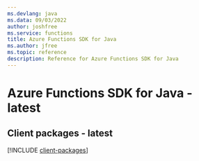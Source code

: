 ```yaml
---
ms.devlang: java
ms.data: 09/03/2022
author: joshfree
ms.service: functions
title: Azure Functions SDK for Java
ms.author: jfree
ms.topic: reference
description: Reference for Azure Functions SDK for Java
---
```

# Azure Functions SDK for Java - latest

## Client packages - latest
[!INCLUDE [client-packages](functions-client-index.md)]